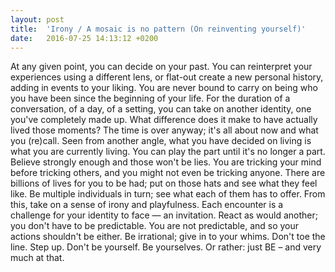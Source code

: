 ```yaml
---
layout: post
title:  'Irony / A mosaic is no pattern (On reinventing yourself)'
date:   2016-07-25 14:13:12 +0200
---
```


At any given point, you can decide on your past. You can reinterpret your experiences using a different lens, or flat-out create a new personal history, adding in events to your liking. You are never bound to carry on being who you have been since the beginning of your life. For the duration of a conversation, of a day, of a setting, you can take on another identity, one you've completely made up. What difference does it make to have actually lived those moments? The time is over anyway; it's all about now and what you (re)call. Seen from another angle, what you have decided on living is what you are currently living. You can play the part until it's no longer a part. Believe strongly enough and those won't be lies. You are tricking your mind before tricking others, and you might not even be tricking anyone. There are billions of lives for you to be had; put on those hats and see what they feel like. Be multiple individuals in turn; see what each of them has to offer. From this, take on a sense of irony and playfulness. Each encounter is a challenge for your identity to face — an invitation. React as would another; you don't have to be predictable. You are not predictable, and so your actions shouldn't be either. Be irrational; give in to your whims. Don't toe the line. Step up. Don't be yourself. Be yourselves. Or rather: just BE – and very much at that.